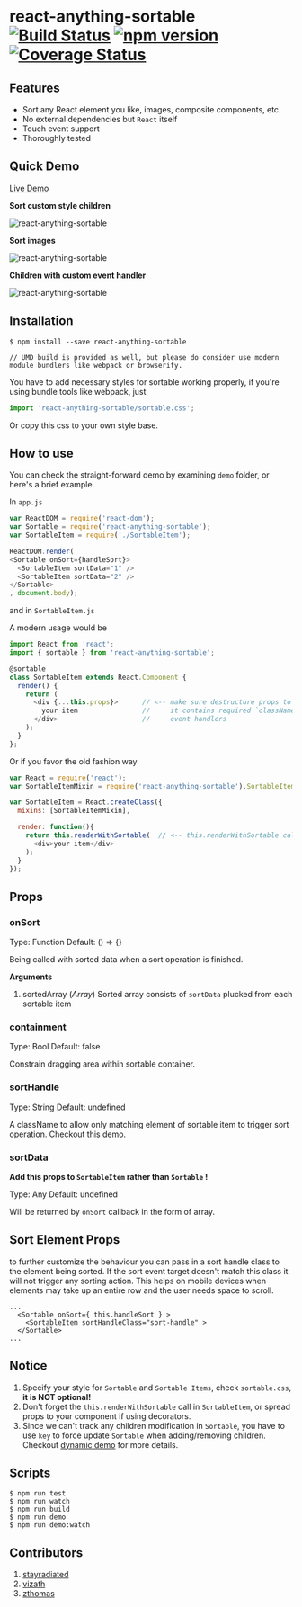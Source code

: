 # react-anything-sortable [![Build Status](https://travis-ci.org/jasonslyvia/react-anything-sortable.svg)](https://travis-ci.org/jasonslyvia/react-anything-sortable) [![npm version](https://badge.fury.io/js/react-anything-sortable.svg)](http://badge.fury.io/js/react-anything-sortable) [![Coverage Status](https://coveralls.io/repos/jasonslyvia/react-anything-sortable/badge.svg?branch=master&service=github)](https://coveralls.io/github/jasonslyvia/react-anything-sortable?branch=master)

## Features

 - Sort any React element you like, images, composite components, etc.
 - No external dependencies but `React` itself
 - Touch event support
 - Thoroughly tested

## Quick Demo

[Live Demo](http://jasonslyvia.github.io/react-anything-sortable/demo/)

**Sort custom style children**

![react-anything-sortable](http://ww4.sinaimg.cn/large/831e9385gw1equswkpcfag209p02sgn5.gif)

**Sort images**

![react-anything-sortable](http://ww3.sinaimg.cn/mw690/831e9385gw1equstgvfmzg20a50360va.gif)

**Children with custom event handler**

![react-anything-sortable](http://ww4.sinaimg.cn/large/831e9385gw1eqy459cieqg20au02s0t4.gif)

## Installation

```
$ npm install --save react-anything-sortable

// UMD build is provided as well, but please do consider use modern module bundlers like webpack or browserify.
```

You have to add necessary styles for sortable working properly, if you're using bundle tools like webpack, just 

```javascript
import 'react-anything-sortable/sortable.css';
```

Or copy this css to your own style base.

## How to use

You can check the straight-forward demo by examining `demo` folder, or here's a brief example.

In `app.js`

````javascript
var ReactDOM = require('react-dom');
var Sortable = require('react-anything-sortable');
var SortableItem = require('./SortableItem');

ReactDOM.render(
<Sortable onSort={handleSort}>
  <SortableItem sortData="1" />
  <SortableItem sortData="2" />
</Sortable>
, document.body);
````

and in `SortableItem.js`

A modern usage would be

```javascript
import React from 'react';
import { sortable } from 'react-anything-sortable';

@sortable
class SortableItem extends React.Component {
  render() {
    return (
      <div {...this.props}>      // <-- make sure destructure props to your own item,
        your item                //     it contains required `className`s and
      </div>                     //     event handlers
    );
  }
};
```

Or if you favor the old fashion way

````javascript
var React = require('react');
var SortableItemMixin = require('react-anything-sortable').SortableItemMixin;

var SortableItem = React.createClass({
  mixins: [SortableItemMixin],

  render: function(){
    return this.renderWithSortable(  // <-- this.renderWithSortable call is essential
      <div>your item</div>
    );
  }
});
````

## Props

### onSort

Type: Function Default: () => {}

Being called with sorted data when a sort operation is finished.

**Arguments**

 1. sortedArray (*Array*) Sorted array consists of `sortData` plucked from each sortable item

### containment

Type: Bool Default: false

Constrain dragging area within sortable container.

### sortHandle

Type: String Default: undefined

A className to allow only matching element of sortable item to trigger sort operation. Checkout [this demo](http://jasonslyvia.github.io/react-anything-sortable/demo/index.html#/handle).

### sortData

**Add this props to `SortableItem` rather than `Sortable` !**

Type: Any Default: undefined

Will be returned by `onSort` callback in the form of array.

## Sort Element Props
to further customize the behaviour you can pass in a sort handle class to the element being sorted. If the sort event target doesn't match this class it will not trigger any sorting action. 
This helps on mobile devices when elements may take up an entire row and the user needs space to scroll.
```
...
  <Sortable onSort={ this.handleSort } >
    <SortableItem sortHandleClass="sort-handle" >
  </Sortable>
...
```


## Notice

1. Specify your style for `Sortable` and `Sortable Items`, check `sortable.css`, **it is NOT optional!**
2. Don't forget the `this.renderWithSortable` call in `SortableItem`, or spread props to your component if using decorators.
3. Since we can't track any children modification in `Sortable`, you have to use `key` to force update `Sortable` when adding/removing children. Checkout [dynamic demo](http://jasonslyvia.github.io/react-anything-sortable/demo/#/dynamic) for more details.


## Scripts

```
$ npm run test
$ npm run watch
$ npm run build
$ npm run demo
$ npm run demo:watch
```


## Contributors

1. [stayradiated](https://github.com/stayradiated)
2. [vizath](https://github.com/vizath)
3. [zthomas](https://github.com/zthomas)

